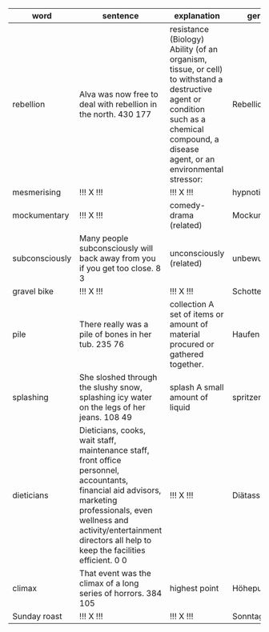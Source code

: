 | word | sentence | explanation | german |
|------|----------|-------------|--------|
| rebellion | Alva was now free to deal with rebellion in the north.   430     177       | resistance    (Biology) Ability (of an organism, tissue, or cell) to withstand a destructive agent or condition such as a chemical compound, a disease agent, or an environmental stressor:  | Rebellion |
| mesmerising | !!! X !!! | !!! X !!! | hypnotisierend |
| mockumentary | !!! X !!! | comedy-drama  (related)  | Mockumentary |
| subconsciously | Many people subconsciously will back away from you if you get too close.   8     3       | unconsciously  (related)  | unbewusst |
| gravel bike | !!! X !!! | !!! X !!! | Schotterrad |
| pile | There really was a pile of bones in her tub.   235     76       | collection    A set of items or amount of material procured or gathered together.  | Haufen |
| splashing | She sloshed through the slushy snow, splashing icy water on the legs of her jeans.   108     49       | splash    A small amount of liquid  | spritzen |
| dieticians | Dieticians, cooks, wait staff, maintenance staff, front office personnel, accountants, financial aid advisors, marketing professionals, even wellness and activity/entertainment directors all help to keep the facilities efficient.   0     0       | !!! X !!! | Diätassistenten |
| climax | That event was the climax of a long series of horrors.   384     105       | highest point    | Höhepunkt |
| Sunday roast | !!! X !!! | !!! X !!! | Sonntagsbraten |
